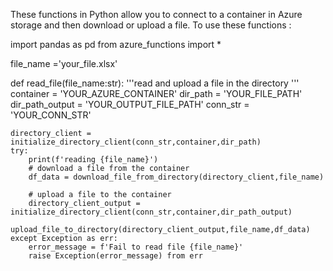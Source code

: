 These functions in Python allow you to connect to a container in Azure storage and then download or upload a file.
To use these functions :

import pandas as pd
from azure_functions import *

file_name ='your_file.xlsx'

def read_file(file_name:str):
    '''read and upload a file in the directory
    '''
    container = 'YOUR_AZURE_CONTAINER'
    dir_path = 'YOUR_FILE_PATH'
    dir_path_output = 'YOUR_OUTPUT_FILE_PATH'
    conn_str = 'YOUR_CONN_STR'
    
    directory_client = initialize_directory_client(conn_str,container,dir_path)
    try:
        print(f'reading {file_name}')
        # download a file from the container
        df_data = download_file_from_directory(directory_client,file_name) 
        
        # upload a file to the container
        directory_client_output = initialize_directory_client(conn_str,container,dir_path_output)
        upload_file_to_directory(directory_client_output,file_name,df_data)
    except Exception as err:
        error_message = f'Fail to read file {file_name}'
        raise Exception(error_message) from err
